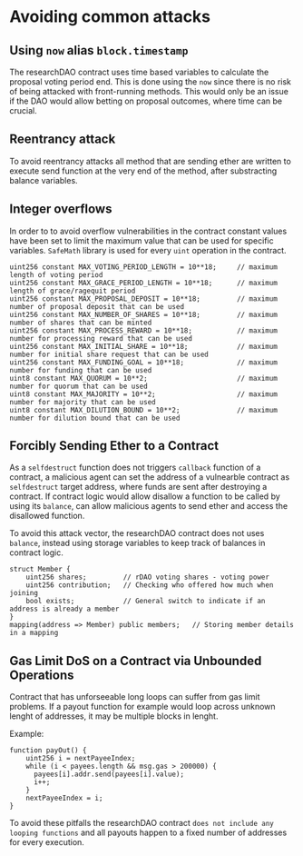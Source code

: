 # Avoiding common attacks

## Using `now` alias `block.timestamp`
The researchDAO contract uses time based variables to calculate the proposal voting period end. This is done using the `now` since there is no risk of being attacked with front-running methods. This would only be an issue if the DAO would allow betting on proposal outcomes, where time can be crucial.

## Reentrancy attack
To avoid reentrancy attacks all method that are sending ether are written to execute send function at the very end of the method, after substracting balance variables.

## Integer overflows
In order to to avoid overflow vulnerabilities in the contract constant values have been set to limit the maximum value that can be used for specific variables. `SafeMath` library is used for every `uint` operation in the contract. 

```
uint256 constant MAX_VOTING_PERIOD_LENGTH = 10**18;     // maximum length of voting period
uint256 constant MAX_GRACE_PERIOD_LENGTH = 10**18;      // maximum length of grace/ragequit period
uint256 constant MAX_PROPOSAL_DEPOSIT = 10**18;         // maximum number of proposal deposit that can be used
uint256 constant MAX_NUMBER_OF_SHARES = 10**18;         // maximum number of shares that can be minted
uint256 constant MAX_PROCESS_REWARD = 10**18;           // maximum number for processing reward that can be used
uint256 constant MAX_INITIAL_SHARE = 10**18;            // maximum number for initial share request that can be used
uint256 constant MAX_FUNDING_GOAL = 10**18;             // maximum number for funding that can be used
uint8 constant MAX_QUORUM = 10**2;                      // maximum number for quorum that can be used
uint8 constant MAX_MAJORITY = 10**2;                    // maximum number for majority that can be used
uint8 constant MAX_DILUTION_BOUND = 10**2;              // maximum number for dilution bound that can be used
```
## Forcibly Sending Ether to a Contract
As a `selfdestruct` function does not triggers `callback` function of a contract, a malicious agent can set the address of a vulnearble contract as `selfdestruct` target address, where funds are sent after destroying a contract. If contract logic would allow disallow a function to be called by using its `balance`, can allow malicious agents to send ether and access the disallowed function. 

To avoid this attack vector, the researchDAO contract does not uses `balance`, instead using storage variables to keep track of balances in contract logic.  

```
struct Member {
    uint256 shares;         // rDAO voting shares - voting power
    uint256 contribution;   // Checking who offered how much when joining
    bool exists;            // General switch to indicate if an address is already a member
}
mapping(address => Member) public members;   // Storing member details in a mapping
```
## Gas Limit DoS on a Contract via Unbounded Operations
Contract that has unforseeable long loops can suffer from gas limit problems. If a payout function for example would loop across unknown lenght of addresses, it may be multiple blocks in lenght. 

Example:

```
function payOut() {
    uint256 i = nextPayeeIndex;
    while (i < payees.length && msg.gas > 200000) {
      payees[i].addr.send(payees[i].value);
      i++;
    }
    nextPayeeIndex = i;
}
```
To avoid these pitfalls the researchDAO contract `does not include any looping functions` and all payouts happen to a fixed number of addresses for every execution.

